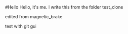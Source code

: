#Hello
Hello, it's me. I write this from the folder test_clone

edited from magnetic_brake

test with git gui
